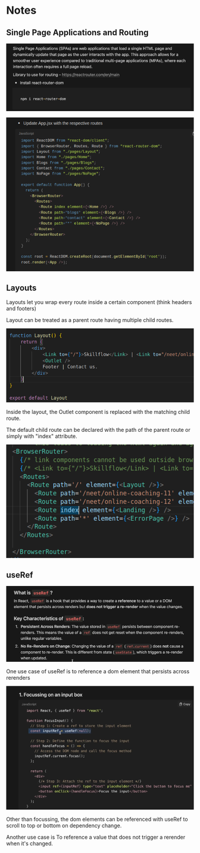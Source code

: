 # Notes

## Single Page Applications and Routing

![alt text](image-1.png)

![alt text](image-2.png)

## Layouts

Layouts let you wrap every route inside a certain component (think headers and footers)

Layout can be treated as a parent route having multiple child routes.

![alt text](image-3.png)

Inside the layout, the Outlet component is replaced with the matching child route.

The default child route can be declared with the path of the parent route or simply with "index" attribute.

![alt text](image-4.png)

## useRef

![alt text](image-5.png)

One use case of useRef is to reference a dom element that persists across rerenders

![alt text](image-6.png)

Other than focussing, the dom elements can be referenced with useRef to scroll to top or bottom on dependency change.

Another use case is To reference a value that does not trigger a rerender when it's changed.

